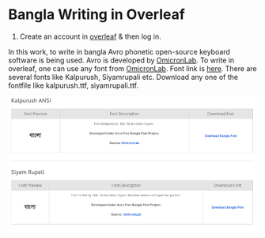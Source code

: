 # Bangla Writing in Overleaf
1. Create an account in [overleaf](www.overleaf.com) & then log in.

In this work, to write in bangla Avro phonetic open-source keyboard software is being used. Avro is developed by [OmicronLab](https://www.omicronlab.com/index.html). To write in overleaf, one can use any font from [OmicronLab](https://www.omicronlab.com/index.html). Font link is [here](https://www.omicronlab.com/bangla-fonts.html). There are several fonts like Kalpurush, Siyamrupali etc. Download any one of the fontfile like kalpurush.ttf, siyamrupali.ttf.

![alt text](https://github.com/SakibulIslamSazzad/bangla_writing_in_overleaf/blob/master/banglaoverleaf.png)


